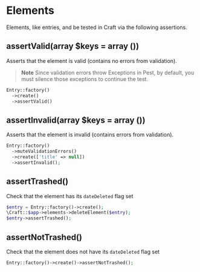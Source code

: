 # Elements
Elements, like entries, and be tested in Craft via the following assertions.

## assertValid(array $keys = array ())
Asserts that the element is valid (contains no errors from validation).
> **Note**
> Since validation errors throw Exceptions in Pest, by default, you must
> silence those exceptions to continue the test.
```php
Entry::factory()
  ->create()
  ->assertValid()
```

## assertInvalid(array $keys = array ())
Asserts that the element is invalid (contains errors from validation).
```php
Entry::factory()
  ->muteValidationErrors()
  ->create(['title' => null])
  ->assertInvalid();
```

## assertTrashed()
Check that the element has its `dateDeleted` flag set
```php
$entry = Entry::factory()->create();
\Craft::$app->elements->deleteElement($entry);
$entry->assertTrashed();
```

## assertNotTrashed()
Check that the element does not have its `dateDeleted` flag set
```php
Entry::factory()->create()->assertNotTrashed();
```